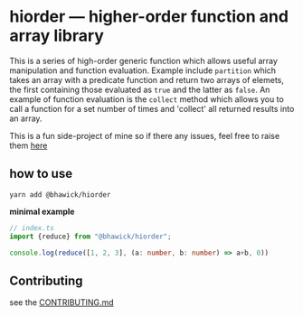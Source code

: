 # hiorder — higher-order function and array library

This is a series of high-order generic function which allows useful array manipulation and function evaluation. Example include `partition` which takes an array with a predicate function and return two arrays of elemets, the first containing those evaluated as `true` and the latter as `false`. An example of function evaluation is the `collect` method which allows you to call a function for a set number of times and 'collect' all returned results into an array. 

This is a fun side-project of mine so if there any issues, feel free to raise them [here](https://github.com/BhawickJain/hiorder/issues)

## how to use

```
yarn add @bhawick/hiorder
```

__minimal example__
```ts
// index.ts
import {reduce} from "@bhawick/hiorder";

console.log(reduce([1, 2, 3], (a: number, b: number) => a+b, 0))
```

## Contributing

see the [CONTRIBUTING.md](CONTRIBUTING.md)
